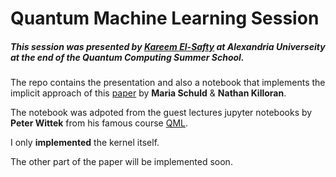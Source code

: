 # Quantum Machine Learning Session

##### This session was presented by [Kareem El-Safty](https://www.linkedin.com/in/kareemelsafty/) at Alexandria Universeity at the end of the Quantum Computing Summer School.

The repo contains the presentation and also a notebook that implements the implicit approach of this [paper](https://arxiv.org/pdf/1803.07128.pdf) by **Maria Schuld** & **Nathan Killoran**.

The notebook was adpoted from the guest lectures jupyter notebooks by **Peter Wittek** from his famous course [QML](https://www.edx.org/course/quantum-machine-learning-2).  

I only **implemented** the kernel itself.

The other part of the paper will be implemented soon.
